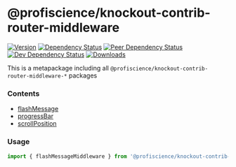 # @profiscience/knockout-contrib-router-middleware

[![Version][npm-version-shield]][npm]
[![Dependency Status][david-dm-shield]][david-dm]
[![Peer Dependency Status][david-dm-peer-shield]][david-dm-peer]
[![Dev Dependency Status][david-dm-dev-shield]][david-dm-dev]
[![Downloads][npm-stats-shield]][npm-stats]

This is a metapackage including all `@profiscience/knockout-contrib-router-middleware-*` packages

<!-- TOC -->
### Contents
- [flashMessage](../router.middleware.flashMessage)
- [progressBar](../router.middleware.progressBar)
- [scrollPosition](../router.middleware.scrollPosition)
<!-- /TOC -->

### Usage

```javascript
import { flashMessageMiddleware } from '@profiscience/knockout-contrib-router-middleware'
```

[david-dm]: https://david-dm.org/Profiscience/knockout-contrib?path=packages/router.middleware
[david-dm-shield]: https://david-dm.org/Profiscience/knockout-contrib/status.svg?path=packages/router.middleware

[david-dm-peer]: https://david-dm.org/Profiscience/knockout-contrib?path=packages/router.middleware&type=peer
[david-dm-peer-shield]: https://david-dm.org/Profiscience/knockout-contrib/peer-status.svg?path=packages/router.middleware

[david-dm-dev]: https://david-dm.org/Profiscience/knockout-contrib?path=packages/router.middleware&type=dev
[david-dm-dev-shield]: https://david-dm.org/Profiscience/knockout-contrib/dev-status.svg?path=packages/router.middleware

[npm]: https://www.npmjs.com/package/@profiscience/knockout-contrib-router-middleware
[npm-version-shield]: https://img.shields.io/npm/v/@profiscience/knockout-contrib-router-middleware.svg

[npm-stats]: http://npm-stat.com/charts.html?package=@profiscience/knockout-contrib-router-middleware&author=&from=&to=
[npm-stats-shield]: https://img.shields.io/npm/dt/@profiscience/knockout-contrib-router-middleware.svg?maxAge=2592000